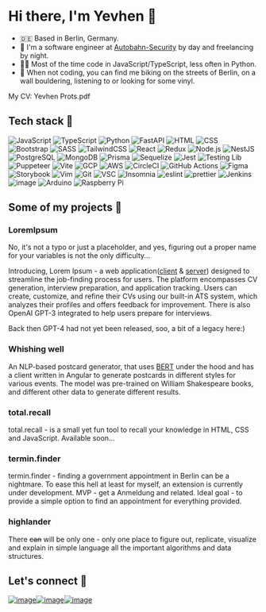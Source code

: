 # Hi there, I'm Yevhen 👋

- 🇩🇪 Based in Berlin, Germany.
- 👷 I'm a software engineer at [Autobahn-Security](https://autobahn-security.com/) by day and freelancing by night.
- 👨‍💻 Most of the time code in JavaScript/TypeScript, less often in Python.
- 🪩 When not coding, you can find me biking on the streets of Berlin, on a wall bouldering, listening to or looking for some vinyl.

My CV: Yevhen Prots.pdf

## Tech stack 🔧

![JavaScript](https://img.shields.io/badge/JavaScript-F7DF1E?style=for-the-badge&logo=JavaScript&logoColor=white)
![TypeScript](https://img.shields.io/badge/TypeScript-007ACC?style=for-the-badge&logo=typescript&logoColor=white)
![Python](https://img.shields.io/badge/Python-14354C?style=for-the-badge&logo=python&logoColor=white)
![FastAPI](https://img.shields.io/badge/FastAPI-005571?style=for-the-badge&logo=fastapi)
![HTML](https://img.shields.io/badge/HTML5-E34F26?style=for-the-badge&logo=html5&logoColor=white)
![CSS](https://img.shields.io/badge/CSS3-1572B6?style=for-the-badge&logo=css3&logoColor=white)
![Bootstrap](https://img.shields.io/badge/Bootstrap-563D7C?style=for-the-badge&logo=bootstrap&logoColor=white)
![SASS](https://img.shields.io/badge/Sass-CC6699?style=for-the-badge&logo=sass&logoColor=white)
![TailwindCSS](https://img.shields.io/badge/Tailwind_CSS-38B2AC?style=for-the-badge&logo=tailwind-css&logoColor=white)
![React](https://img.shields.io/badge/React-20232A?style=for-the-badge&logo=react&logoColor=61DAFB)
![Redux](https://img.shields.io/badge/Redux-593D88?style=for-the-badge&logo=redux&logoColor=white)
![Node.js](https://img.shields.io/badge/Node.js-339933?style=for-the-badge&logo=nodedotjs&logoColor=white)
![NestJS](https://img.shields.io/badge/nestjs-%23E0234E.svg?style=for-the-badge&logo=nestjs&logoColor=white)
![PostgreSQL](https://img.shields.io/badge/PostgreSQL-316192?style=for-the-badge&logo=postgresql&logoColor=white)
![MongoDB](https://img.shields.io/badge/MongoDB-4EA94B?style=for-the-badge&logo=mongodb&logoColor=white)
![Prisma](https://img.shields.io/badge/Prisma-3982CE?style=for-the-badge&logo=Prisma&logoColor=white)
![Sequelize](https://img.shields.io/badge/Sequelize-52B0E7?style=for-the-badge&logo=Sequelize&logoColor=white)
![Jest](https://img.shields.io/badge/Jest-323330?style=for-the-badge&logo=Jest&logoColor=white)
![Testing Lib](https://img.shields.io/badge/testing%20library-323330?style=for-the-badge&logo=testing-library&logoColor=red)
![Puppeteer](https://img.shields.io/badge/Puppeteer-40B5A4?style=for-the-badge&logo=Puppeteer&logoColor=white)
![Vite](https://img.shields.io/badge/vite-%23646CFF.svg?style=for-the-badge&logo=vite&logoColor=white)
![GCP](https://img.shields.io/badge/Google_Cloud-4285F4?style=for-the-badge&logo=google-cloud&logoColor=white)
![AWS](https://img.shields.io/badge/Amazon_AWS-FF9900?style=for-the-badge&logo=amazonaws&logoColor=white)
![CircleCI](https://img.shields.io/badge/circleci-343434?style=for-the-badge&logo=circleci&logoColor=white)
![GitHub Actions](https://img.shields.io/badge/GitHub_Actions-2088FF?style=for-the-badge&logo=github-actions&logoColor=white)
![Figma](https://img.shields.io/badge/Figma-F24E1E?style=for-the-badge&logo=figma&logoColor=white)
![Storybook](https://img.shields.io/badge/-Storybook-FF4785?style=for-the-badge&logo=storybook&logoColor=white)
![Vim](https://img.shields.io/badge/VIM-%2311AB00.svg?&style=for-the-badge&logo=vim&logoColor=white)
![Git](https://img.shields.io/badge/GIT-E44C30?style=for-the-badge&logo=git&logoColor=white)
![VSC](https://img.shields.io/badge/Visual_Studio_Code-0078D4?style=for-the-badge&logo=visual%20studio%20code&logoColor=white)
![Insomnia](https://img.shields.io/badge/Insomnia-4000BF?logo=insomnia&logoColor=white&style=for-the-badge)
![eslint](https://img.shields.io/badge/eslint-3A33D1?style=for-the-badge&logo=eslint&logoColor=white)
![prettier](https://img.shields.io/badge/prettier-1A2C34?style=for-the-badge&logo=prettier&logoColor=F7BA3E)
![Jenkins](https://img.shields.io/badge/Jenkins-D24939?style=for-the-badge&logo=Jenkins&logoColor=white)
![image](https://img.shields.io/badge/C%2B%2B-00599C?style=for-the-badge&logo=c%2B%2B&logoColor=white)
![Arduino](https://img.shields.io/badge/Arduino-00979D?style=for-the-badge&logo=Arduino&logoColor=white)
![Raspberry Pi](https://img.shields.io/badge/Raspberry%20Pi-A22846?style=for-the-badge&logo=Raspberry%20Pi&logoColor=white)

## Some of my projects 🚧

### LoremIpsum

No, it's not a typo or just a placeholder, and yes, figuring out a proper name for your variables is not the only difficulty...

Introducing, Lorem Ipsum - a web application([client](https://github.com/proyev/LoremIpsum-Client) & [server](https://github.com/proyev/LoremIpsum-Server)) designed to streamline the job-finding process for users. The platform encompasses CV generation, interview preparation, and application tracking. Users can create, customize, and refine their CVs using our built-in ATS system, which analyzes their profiles and offers feedback for improvement. There is also OpenAI GPT-3 integrated to help users prepare for interviews.

Back then GPT-4 had not yet been released, soo, a bit of a legacy here:)

### Whishing well

An NLP-based postcard generator, that uses [BERT](!https://en.wikipedia.org/wiki/BERT_(language_model)) under the hood and has a client written in Angular to generate postcards in different styles for various events. The model was pre-trained on William Shakespeare books, and different other data to generate different results.

### total.recall

total.recall - is a small yet fun tool to recall your knowledge in HTML, CSS and JavaScript. Available soon...

### termin.finder

termin.finder - finding a government appointment in Berlin can be a nightmare. To ease this hell at least for myself, an extension is currently under development. MVP - get a Anmeldung and related. Ideal goal - to provide a simple option to find an appointment for everything provided.

### highlander

There ~~can~~ will be only one - only one place to figure out, replicate, visualize and explain in simple language all the important algorithms and data structures. 

## Let's connect 🤝

[![image](https://img.shields.io/badge/YouTube-FF0000?style=for-the-badge&logo=youtube&logoColor=white)](https://www.youtube.com/watch?v=dQw4w9WgXcQ)[![image](https://img.shields.io/badge/LinkedIn-0077B5?style=for-the-badge&logo=linkedin&logoColor=white)](https://www.linkedin.com/in/yprots/)[![image](https://img.shields.io/badge/Gmail-D14836?style=for-the-badge&logo=gmail&logoColor=white)](mailto:prots.yevhen@gmail.com)
